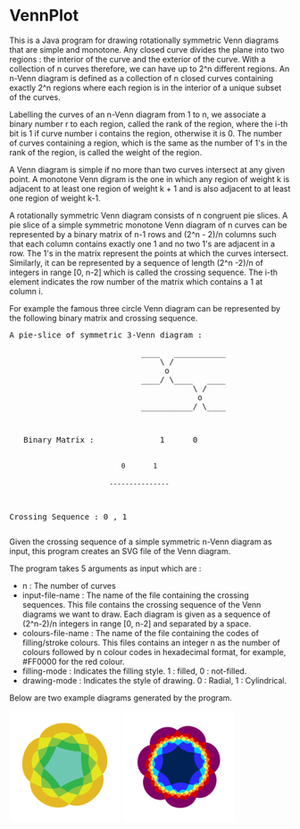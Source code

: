 VennPlot
========

This is a Java program for drawing rotationally symmetric Venn diagrams that are simple and monotone. Any closed curve divides the plane into two regions : the interior of the curve and the exterior of the curve. With a collection of n curves therefore, we can have up to 2^n different regions. An n-Venn diagram is defined as a collection of n closed curves containing exactly 2^n regions where each region is in the interior of a unique subset of the curves.

Labelling the curves of an n-Venn diagram from 1 to n, we associate a binary number r to each region, called the rank of the region, where the i-th bit is 1 if curve number i contains the region, otherwise it is 0. The number of curves containing a region, which is the same as the number of 1's in the rank of the region, is called the weight of the region.

A Venn diagram is simple if no more than two curves intersect at any given point. A monotone Venn digram is the one in which any region of weight k is adjacent to at least one region of weight k + 1 and is also adjacent to at least one region of weight k-1.

A rotationally symmetric Venn diagram consists of n congruent pie slices. A pie slice of a simple symmetric monotone Venn diagram of n curves can be represented by a binary matrix of n-1 rows and (2^n - 2)/n columns such that each column contains exactly one 1 and no two 1's are adjacent in a row. The 1's in the matrix represent the points at which the curves intersect. Similarly, it can be represented by a sequence of length (2^n -2)/n of integers in range [0, n-2] which is called the crossing sequence. The i-th element indicates the row number of the matrix which contains a 1 at column i. 

For example the famous three circle Venn diagram can be represented by the following binary matrix and crossing sequence.

<p><blockcode><pre>
A pie-slice of symmetric 3-Venn diagram :<br> 
                            ____   ___________
                                \ /
                                 o
                            ____/ \____   ____
                                       \ /
                                        o
                            ___________/ \____
   
</pre></blockcode></p>
<p><blockcode><pre>
   Binary Matrix :              1      0          
                            
                                0       1
                                 
                             ---------------
                                 
   Crossing Sequence :          0   ,   1
</pre></blockcode></p>

Given the crossing sequence of a simple symmetric n-Venn diagram as input, this program creates an SVG file of the Venn diagram.

The program takes 5 arguments as input which are :
<ul>
<li>n : The number of curves</li>
<li>input-file-name : The name of the file containing the crossing sequences.
This file contains the crossing sequence of the Venn diagrams we want to draw.
Each diagram is given as a sequence of (2^n-2)/n integers in range [0, n-2] and separated by a space.</li>
<li>colours-file-name : The name of the file containing the codes of filling/stroke colours.
This files contains an integer n as the number of colours followed by n colour codes in hexadecimal format, for example, #FF0000 for the red colour.</li>
<li>filling-mode : Indicates the filling style. 1 : filled, 0 : not-filled.</li>
<li>drawing-mode : Indicates the style of drawing. 0 : Radial, 1 : Cylindrical.</li>
</ul>

Below are two example diagrams generated by the program.

<img src="Diagrams/VD_ 5_Filled_B.png" width="200" height="200">
<img src="Diagrams/VD_ 7_Filled_07.png" width="200" height="200">

